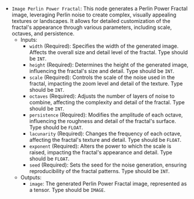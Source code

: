 - `Image Perlin Power Fractal`: This node generates a Perlin Power Fractal image, leveraging Perlin noise to create complex, visually appealing textures or landscapes. It allows for detailed customization of the fractal's appearance through various parameters, including scale, octaves, and persistence.
    - Inputs:
        - `width` (Required): Specifies the width of the generated image. Affects the overall size and detail level of the fractal. Type should be `INT`.
        - `height` (Required): Determines the height of the generated image, influencing the fractal's size and detail. Type should be `INT`.
        - `scale` (Required): Controls the scale of the noise used in the fractal, impacting the zoom level and detail of the texture. Type should be `INT`.
        - `octaves` (Required): Adjusts the number of layers of noise to combine, affecting the complexity and detail of the fractal. Type should be `INT`.
        - `persistence` (Required): Modifies the amplitude of each octave, influencing the roughness and detail of the fractal's surface. Type should be `FLOAT`.
        - `lacunarity` (Required): Changes the frequency of each octave, affecting the fractal's texture and detail. Type should be `FLOAT`.
        - `exponent` (Required): Alters the power to which the scale is raised, impacting the fractal's appearance and detail. Type should be `FLOAT`.
        - `seed` (Required): Sets the seed for the noise generation, ensuring reproducibility of the fractal patterns. Type should be `INT`.
    - Outputs:
        - `image`: The generated Perlin Power Fractal image, represented as a tensor. Type should be `IMAGE`.
